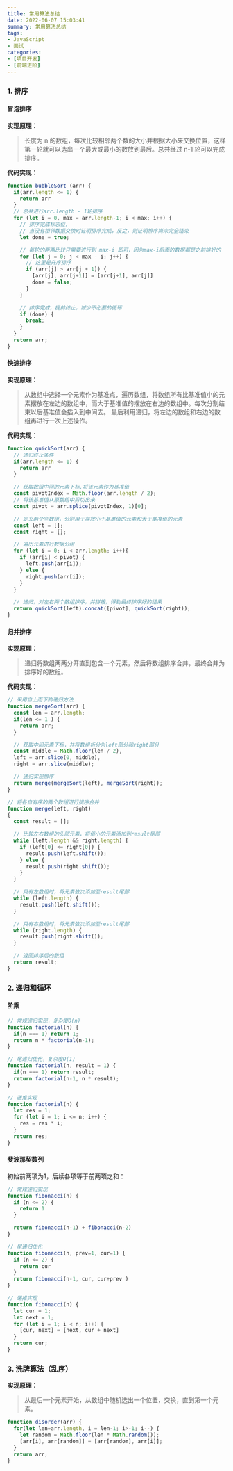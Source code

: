 ```yaml
---
title: 常用算法总结
date: 2022-06-07 15:03:41
summary: 常用算法总结
tags:
- JavaScript
- 面试
categories:
- [项目开发]
- [前端进阶]
---
```


### 1. 排序
#### 冒泡排序
**实现原理：**
> 长度为 n 的数组，每次比较相邻两个数的大小并根据大小来交换位置，这样第一轮就可以选出一个最大或最小的数放到最后。总共经过 n-1 轮可以完成排序。

**代码实现：**
```js
function bubbleSort (arr) {
  if(arr.length <= 1) {
    return arr
  }
  // 总共进行arr.length - 1轮排序
  for (let i = 0, max = arr.length-1; i < max; i++) {
    // 排序完成标志位，
    // 当没有相邻数据交换时证明排序完成，反之，则证明排序尚未完全结束
    let done = true;

    // 每轮的两两比较只需要进行到 max-i 即可，因为max-i后面的数据都是之前排好的
    for (let j = 0; j < max - i; j++) {
      // 这里是升序排序
      if (arr[j] > arr[j + 1]) {
        [arr[j], arr[j+1]] = [arr[j+1], arr[j]]
        done = false;
      }
    }

    // 排序完成，提前终止，减少不必要的循环
    if (done) {
      break;
    }
  }
  return arr;
}
```

#### 快速排序
**实现原理：**
> 从数组中选择一个元素作为基准点，遍历数组，将数组所有比基准值小的元素摆放在左边的数组中，而大于基准值的摆放在右边的数组中。每次分割结束以后基准值会插入到中间去。
最后利用递归，将左边的数组和右边的数组再进行一次上述操作。

**代码实现：**
```js
function quickSort(arr) {
  // 递归终止条件
  if(arr.length <= 1) {
    return arr
  }

  // 获取数组中间的元素下标,将该元素作为基准值
  const pivotIndex = Math.floor(arr.length / 2);
  // 将该基准值从原数组中剪切出来
  const pivot = arr.splice(pivotIndex, 1)[0];

  // 定义两个空数组，分别用于存放小于基准值的元素和大于基准值的元素
  const left = [];
  const right = [];

  // 遍历元素进行数据分组
  for (let i = 0; i < arr.length; i++){
    if (arr[i] < pivot) {
      left.push(arr[i]);
    } else {
      right.push(arr[i]);
    }
  }

  // 递归，对左右两个数组排序，并拼接，得到最终排序好的结果
  return quickSort(left).concat([pivot], quickSort(right));
}
```

#### 归并排序
**实现原理：**
> 递归将数组两两分开直到包含一个元素，然后将数组排序合并，最终合并为排序好的数组。

**代码实现：**
```js
// 采用自上而下的递归方法
function mergeSort(arr) {
  const len = arr.length;
  if(len <= 1 ) {
    return arr;
  }

  // 获取中间元素下标，并将数组拆分为left部分和right部分
  const middle = Math.floor(len / 2),
  left = arr.slice(0, middle),
  right = arr.slice(middle);

  // 递归实现排序
  return merge(mergeSort(left), mergeSort(right));
}

// 将各自有序的两个数组进行排序合并
function merge(left, right)
{
  const result = [];

  // 比较左右数组的头部元素，将值小的元素添加到result尾部
  while (left.length && right.length) {
    if (left[0] <= right[0]) {
      result.push(left.shift());
    } else {
      result.push(right.shift());
    }
  }

  // 只有左数组时，将元素依次添加至result尾部
  while (left.length) {
    result.push(left.shift());
  }

  // 只有右数组时，将元素依次添加至result尾部
  while (right.length) {
    result.push(right.shift());
  }

  // 返回排序后的数组
  return result;
}
```


### 2. 递归和循环
#### 阶乘
```js
// 常规递归实现，复杂度O(n) 
function factorial(n) { 
  if(n === 1) return 1; 
  return n * factorial(n-1); 
} 

// 尾递归优化，复杂度O(1) 
function factorial(n, result = 1) { 
  if(n === 1) return result; 
  return factorial(n-1, n * result); 
}

// 递推实现
function factorial(n) {
  let res = 1;
  for (let i = 1; i <= n; i++) {
    res = res * i;
  }
  return res;
}

```

#### 斐波那契数列
初始前两项为1，后续各项等于前两项之和：
```js
// 常规递归实现
function fibonacci(n) {
  if (n <= 2) {
    return 1
  }

  return fibonacci(n-1) + fibonacci(n-2)
}

// 尾递归优化
function fibonacci(n, prev=1, cur=1) {
  if (n <= 2) {
    return cur
  }
  return fibonacci(n-1, cur, cur+prev )
}

// 递推实现
function fibonacci(n) {
  let cur = 1;
  let next = 1;
  for (let i = 1; i < n; i++) {
    [cur, next] = [next, cur + next]
  }
  return cur;
}
```

###  3. 洗牌算法（乱序）
**实现原理：**
> 从最后一个元素开始，从数组中随机选出一个位置，交换，直到第一个元素。
```js
function disorder(arr) {
  for(let len=arr.length, i = len-1; i>-1; i--) {
    let random = Math.floor(len * Math.random());
    [arr[i], arr[random]] = [arr[random], arr[i]];
  }
  return arr;
}

```